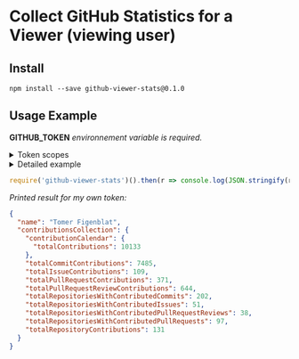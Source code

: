 <h1>Collect GitHub Statistics for a Viewer (viewing user)</h1>

<h2>Install</h2>

<p>

```shell
npm install --save github-viewer-stats@0.1.0
```

</p>

<h2>Usage Example</h2>

<p>
<b>GITHUB_TOKEN</b> <em>environnement variable is required.</em>

<details>
  <summary>Token scopes</summary>
  <p>
  <ul>
    <li>repo</li>
    <li>read:packages</li>
    <li>read:user</li>
    <li>read:discussion</li>
  </ul>
  </p>
</details>

<details>
  <summary>Detailed example</summary>
  <p>

  ```javascript
  const ghViewerStats = require('github-viewer-stats');

  async function main() {
    let stats = await ghViewerStats();
    console.log(JSON.stringify(stats, null, 2));
  }

  main();
  ```

  </p>
</details>

```javascript
require('github-viewer-stats')().then(r => console.log(JSON.stringify(r, null, 2)));
```

</p>

<p>
<em>Printed result for my own token:</em>

```json
{
  "name": "Tomer Figenblat",
  "contributionsCollection": {
    "contributionCalendar": {
      "totalContributions": 10133
    },
    "totalCommitContributions": 7485,
    "totalIssueContributions": 109,
    "totalPullRequestContributions": 371,
    "totalPullRequestReviewContributions": 644,
    "totalRepositoriesWithContributedCommits": 202,
    "totalRepositoriesWithContributedIssues": 51,
    "totalRepositoriesWithContributedPullRequestReviews": 38,
    "totalRepositoriesWithContributedPullRequests": 97,
    "totalRepositoryContributions": 131
  }
}
```

</p>
